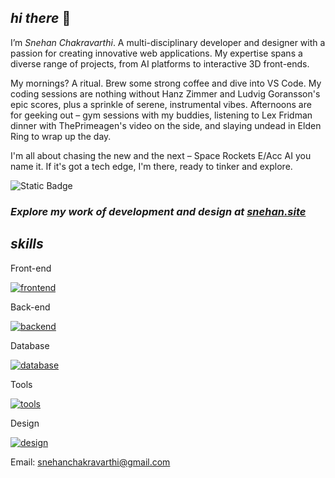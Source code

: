 ## _hi there_ 👋
 I’m _Snehan Chakravarthi_. A multi-disciplinary developer and designer with a passion for creating innovative web applications. My expertise spans a diverse range of projects, from AI platforms to interactive 3D front-ends.

 My mornings? A ritual. Brew some strong coffee and dive into VS Code. My coding sessions are nothing without Hanz Zimmer and Ludvig Goransson's epic scores, plus a sprinkle of serene, instrumental vibes. Afternoons are for geeking out – gym sessions with my buddies, listening to Lex Fridman dinner with ThePrimeagen's video on the side, and slaying undead in Elden Ring to wrap up the day.

I'm all about chasing the new and the next – Space Rockets E/Acc AI you name it. If it's got a tech edge, I'm there, ready to tinker and explore.

![Static Badge](https://img.shields.io/badge/:email)


### _Explore my work of development and design at [snehan.site](https://snehan.site)_

## _skills_
 Front-end

[![frontend](https://skillicons.dev/icons?i=react,threejs,svelte,next,astro,remix,tailwind)](https://skillicons.dev)

Back-end

[![backend](https://skillicons.dev/icons?i=nodejs,express,python,flask,fastapi,django)](https://skillicons.dev)

Database

[![database](https://skillicons.dev/icons?i=postgres,mysql,supabase,mongo,firebase,redis)](https://skillicons.dev)

Tools

[![tools](https://skillicons.dev/icons?i=postman,graphql,git,vscode,docker,vercel,kubernetes)](https://skillicons.dev)

Design

[![design](https://skillicons.dev/icons?i=figma,xd,blender,ps,ai,ae)](https://skillicons.dev)

Email: snehanchakravarthi@gmail.com
